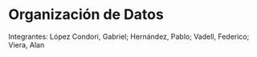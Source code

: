 # Organización de Datos

Integrantes: López Condori, Gabriel; Hernández, Pablo; Vadell, Federico; Viera, Alan
